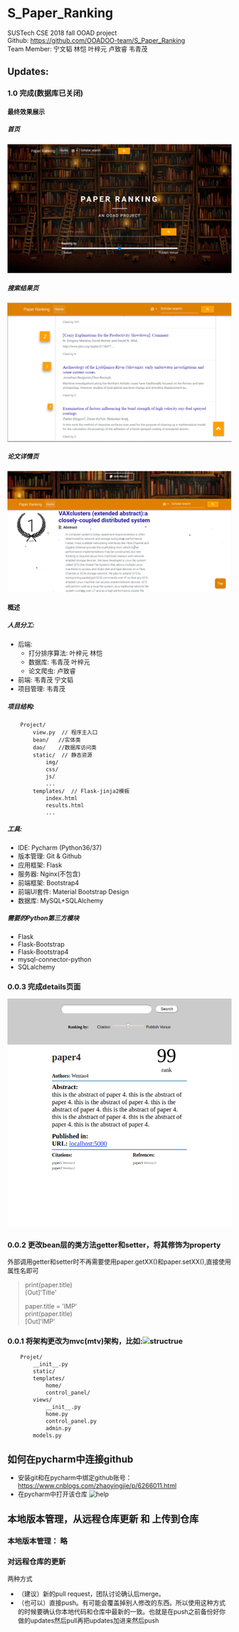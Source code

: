 # S_Paper_Ranking
SUSTech CSE 2018 fall OOAD project  
Github: <https://github.com/OOADOO-team/S_Paper_Ranking>  
Team Member: 宁文韬 林恺 叶梓元 卢致睿 韦青茂
## Updates:
### 1.0 完成(数据库已关闭)
#### 最终效果展示
##### 首页
![首页图片](https://github.com/OOADOO-team/S_Paper_Ranking/blob/master/static/img/nindex.png)
##### 搜索结果页
![搜索页](https://github.com/OOADOO-team/S_Paper_Ranking/blob/master/static/img/nresults.png)
##### 论文详情页
![论文详情页](https://github.com/OOADOO-team/S_Paper_Ranking/blob/master/static/img/ndetails.png)
#### 概述

##### 人员分工:
* 后端:
   * 打分排序算法: 叶梓元 林恺
   * 数据库: 韦青茂 叶梓元
   * 论文爬虫: 卢致睿
* 前端: 韦青茂 宁文韬
* 项目管理: 韦青茂
##### 项目结构:
        Project/
            view.py  // 程序主入口
            bean/   //实体类
            dao/    //数据库访问类
            static/  // 静态资源
                img/
                css/
                js/
                ...
            templates/  // Flask-jinja2模板
                index.html
                results.html
                ...
##### 工具:
* IDE: Pycharm (Python36/37)
* 版本管理: Git & Github
* 应用框架: Flask
* 服务器: Nginx(不包含)
* 前端框架: Bootstrap4
* 前端UI套件: Material Bootstrap Design
* 数据库: MySQL+SQLAlchemy
##### 需要的Python第三方模块
* Flask
* Flask-Bootstrap
* Flask-Bootstrap4
* mysql-connector-python
* SQLalchemy
### 0.0.3 完成details页面
![details](https://github.com/OOADOO-team/S_Paper_Ranking/blob/master/static/img/details.png)
### 0.0.2 更改bean层的类方法getter和setter，将其修饰为property
外部调用getter和setter时不再需要使用paper.getXX()和paper.setXX(),直接使用属性名即可  
> print(paper.title)  
> [Out]'Title'
>
> paper.title = 'IMP'  
> print(paper.title)  
> [Out]'IMP'
### 0.0.1 将架构更改为mvc(mtv)架构，比如:![structrue](https://images2015.cnblogs.com/blog/877318/201611/877318-20161120225842607-1712687818.png)  
        Projet/
            __init__.py
            static/
            templates/
                home/
                control_panel/
            views/
                __init__.py
                home.py
                control_panel.py
                admin.py
            models.py

## 如何在pycharm中连接github

* 安装git和在pycharm中绑定github账号：https://www.cnblogs.com/zhaoyingjie/p/6266011.html
* 在pycharm中打开该仓库 ![help](https://github.com/TsingWei/S_Paper_Ranking/blob/master/static/img/help.png)

## 本地版本管理，从远程仓库更新 和 上传到仓库

### 本地版本管理： 略
### 对远程仓库的更新
两种方式
* （建议）新的pull request，团队讨论确认后merge。
* （也可以）直接push。有可能会覆盖掉别人修改的东西。所以使用这种方式的时候要确认你本地代码和仓库中最新的一致。也就是在push之前备份好你做的updates然后pull再把updates加进来然后push
